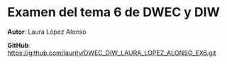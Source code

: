 # Examen del tema 6 de DWEC y DIW

**Autor**: Laura López Alonso

**GitHub**: https://github.com/laurity/DWEC_DIW_LAURA_LOPEZ_ALONSO_EX6.git